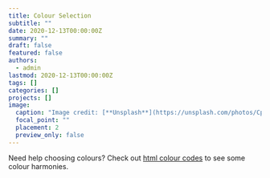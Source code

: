 ```yaml
---
title: Colour Selection
subtitle: ""
date: 2020-12-13T00:00:00Z
summary: ""
draft: false
featured: false
authors:
  - admin
lastmod: 2020-12-13T00:00:00Z
tags: []
categories: []
projects: []
image:
  caption: "Image credit: [**Unsplash**](https://unsplash.com/photos/CpkOjOcXdUY)"
  focal_point: ""
  placement: 2
  preview_only: false
---
```

Need help choosing colours? Check out [html colour codes](https://htmlcolorcodes.com) to see some colour harmonies.